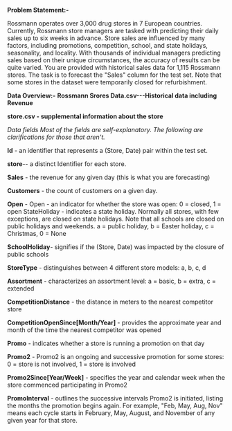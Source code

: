 **Problem Statement:-**

Rossmann operates over 3,000 drug stores in 7 European countries. Currently, Rossmann store managers are tasked with predicting their daily sales up to six weeks in advance. Store sales are influenced by many factors, including promotions, competition, school, and state holidays, seasonality, and locality. With thousands of individual managers predicting sales based on their unique circumstances, the accuracy of results can be quite varied. You are provided with historical sales data for 1,115 Rossmann stores. The task is to forecast the "Sales" column for the test set. Note that some stores in the dataset were temporarily closed for refurbishment.

**Data Overview:-**
**Rossmann Srores Data.csv---Historical data including Revenue**

**store.csv - supplemental information about the store**

*Data fields Most of the fields are self-explanatory. The following are clarifications for those that aren't.*

**Id** - an identifier that represents a (Store, Date) pair within the test set.

**store**-- a distinct Identifier for each store.

**Sales** - the revenue for any given day (this is what you are forecasting)

**Customers** - the count of customers on a given day.

**Open** - Open - an indicator for whether the store was open: 0 = closed, 1 = open StateHoliday - indicates a state holiday. Normally all stores, with few exceptions, are closed on state holidays. Note that all schools are closed on public holidays and weekends. a = public holiday, b = Easter holiday, c = Christmas, 0 = None

**SchoolHoliday**- signifies if the (Store, Date) was impacted by the closure of public schools

**StoreType** - distinguishes between 4 different store models: a, b, c, d

**Assortment** - characterizes an assortment level: a = basic, b = extra, c = extended

**CompetitionDistance** - the distance in meters to the nearest competitor store

**CompetitionOpenSince[Month/Year]** - provides the approximate year and month of the time the nearest competitor was opened

**Promo** - indicates whether a store is running a promotion on that day

**Promo2** - Promo2 is an ongoing and successive promotion for some stores: 0 = store is not involved, 1 = store is involved

**Promo2Since[Year/Week]** - specifies the year and calendar week when the store commenced participating in Promo2

**PromoInterval** - outlines the successive intervals Promo2 is initiated, listing the months the promotion begins again. For example, "Feb, May, Aug, Nov" means each cycle starts in February, May, August, and November of any given year for that store.
